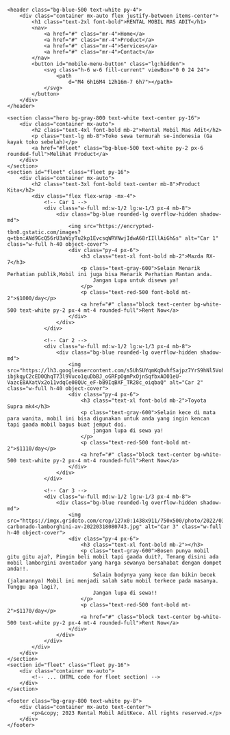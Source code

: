 


<head>
    <meta charset="UTF-8">
    <meta name="viewport" content="width=device-width, initial-scale=1.0">
    <!-- Link -->
    <script src="rental.js"></script>
    <link href="https://cdn.jsdelivr.net/npm/tailwindcss@2.2.19/dist/tailwind.min.css" rel="stylesheet">
    <title>Rental Mobil</title>
</head>

<body class="bg-gray-100">
    <!-- Header -->

    <header class="bg-blue-500 text-white py-4">
        <div class="container mx-auto flex justify-between items-center">
            <h1 class="text-2xl font-bold">RENTAL MOBIL MAS ADIT</h1>
            <nav>
                <a href="#" class="mr-4">Home</a>
                <a href="#" class="mr-4">Product</a>
                <a href="#" class="mr-4">Services</a>
                <a href="#" class="mr-4">Contact</a>
            </nav>
            <button id="mobile-menu-button" class="lg:hidden">
                <svg class="h-6 w-6 fill-current" viewBox="0 0 24 24">
                    <path
                        d="M4 6h16M4 12h16m-7 6h7"></path>
                </svg>
            </button>
        </div>
    </header>

<!-- Section -->

    <section class="hero bg-gray-800 text-white text-center py-16">
        <div class="container mx-auto">
            <h2 class="text-4xl font-bold mb-2">Rental Mobil Mas Adit</h2>
            <p class="text-lg mb-8">Toko sewa termurah se-indonesia (Ga kayak toko sebelah)</p>
            <a href="#fleet" class="bg-blue-500 text-white py-2 px-6 rounded-full">Melihat Product</a>
        </div>
    </section>
    <section id="fleet" class="fleet py-16">
        <div class="container mx-auto">
            <h2 class="text-3xl font-bold text-center mb-8">Product Kita</h2>
            <div class="flex flex-wrap -mx-4">
                <!-- Car 1 -->
                <div class="w-full md:w-1/2 lg:w-1/3 px-4 mb-8">
                    <div class="bg-blue rounded-lg overflow-hidden shadow-md">
                        <img src="https://encrypted-tbn0.gstatic.com/images?q=tbn:ANd9GcQ56rU3aWiyTu2kp1EvcsqWRVNwjIdwA68rIIllAiGh&s" alt="Car 1" class="w-full h-40 object-cover">
                        <div class="py-4 px-6">
                            <h3 class="text-xl font-bold mb-2">Mazda RX-7</h3>
                            <p class="text-gray-600">Selain Menarik Perhatian publik,Mobil ini juga bisa Menarik Perhatian Mantan anda.
                                Jangan Lupa untuk disewa ya!
                            </p>
                            <p class="text-red-500 font-bold mt-2">$1000/day</p>
                            <a href="#" class="block text-center bg-white-500 text-white py-2 px-4 mt-4 rounded-full">Rent Now</a>
                        </div>
                    </div>
                </div>

                <!-- Car 2 -->
                <div class="w-full md:w-1/2 lg:w-1/3 px-4 mb-8">
                    <div class="bg-blue rounded-lg overflow-hidden shadow-md">
                        <img src="https://lh3.googleusercontent.com/s5UhSUYqmKqDvhfSajpz7YrS9hNl5VohIyKGjzZRpY-ibjkqyC2cED0QhqT73l9Vuco1quDbBJ_oGRFpOgmPxOjnSqfbxAO01eU-VazcE8AXatVx2o11vdqCe08QUc_eF-bB9IqBXF_TR28c_oiqbaQ" alt="Car 2" class="w-full h-40 object-cover">
                        <div class="py-4 px-6">
                            <h3 class="text-xl font-bold mb-2">Toyota Supra mk4</h3>
                            <p class="text-gray-600">Selain kece di mata para wanita, mobil ini bisa digunakan untuk anda yang ingin kencan tapi gaada mobil bagus buat jemput doi.
                                jangan lupa di sewa ya!
                            </p>
                            <p class="text-red-500 font-bold mt-2">$1110/day</p>
                            <a href="#" class="block text-center bg-white-500 text-white py-2 px-4 mt-4 rounded-full">Rent Now</a>
                        </div>
                    </div>
                </div>

                <!-- Car 3 -->
                <div class="w-full md:w-1/2 lg:w-1/3 px-4 mb-8">
                    <div class="bg-blue rounded-lg overflow-hidden shadow-md">
                        <img src="https://imgx.gridoto.com/crop/127x0:1438x911/750x500/photo/2022/03/18/mansory-carbonado-lamborghini-av-20220318080743.jpg" alt="Car 3" class="w-full h-40 object-cover">
                        <div class="py-4 px-6">
                            <h3 class="text-xl font-bold mb-2"></h3>
                            <p class="text-gray-600">Bosen punya mobil gitu gitu aja?, Pingin beli mobil tapi gaada duit?, Tenang disini ada mobil lamborgini aventador yang harga sewanya bersahabat dengan dompet anda!!.
                                Selain bodynya yang kece dan bikin becek (jalanannya) Mobil ini menjadi salah satu mobil terkece pada masanya. Tunggu apa lagi?,
                                Jangan lupa di sewa!!
                            </p>
                            <p class="text-red-500 font-bold mt-2">$1170/day</p>
                            <a href="#" class="block text-center bg-white-500 text-white py-2 px-4 mt-4 rounded-full">Rent Now</a>
                        </div>
                    </div>
                </div>
            </div>
        </div>
    </section>
    <section id="fleet" class="fleet py-16">
        <div class="container mx-auto">
            <!-- ... (HTML code for fleet section) -->
        </div>
    </section>

    <footer class="bg-gray-800 text-white py-8">
        <div class="container mx-auto text-center">
            <p>&copy; 2023 Rental Mobil AditKece. All rights reserved.</p>
        </div>
    </footer>

</body>


